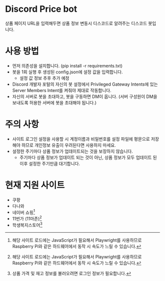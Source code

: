 # Discord Price bot
상품 페이지 URL을 입력해두면 상품 정보 변동시 디스코드로 알려주는 디스코드 봇입니다.

# 사용 방법
* 먼저 의존성을 설치합니다. (pip install -r requirements.txt)
* 봇을 1회 실행 후 생성된 config.json에 설정 값을 입력합니다.
  - 설정 값 정보 추후 추가 예정
* Discord 개발자 포털의 자신의 봇 설정에서 Privileged Gateway Intents에 있는 Server Members Intent를 켜줘야 제대로 작동합니다.
* 자신의 서버로 봇을 초대하고, 봇을 구동하면 DM이 옵니다. (서버 구성원이 DM을 보내도록 허용한 서버에 봇을 초대해야 됩니다.)

# 주의 사항
* 사이트 로그인 설정을 사용할 시 계정이름과 비밀번호를 설정 파일에 평문으로 저장해야 하므로 개인정보 유출이 우려된다면 사용하지 마세요.
* 설정한 주기마다 상품 정보가 업데이트되는 것을 보장하지 않습니다.
  - 주기마다 상품 정보가 업데이트 되는 것이 아닌, 상품 정보가 모두 업데이트 된 이후 설정한 주기만큼 대기합니다.

# 현재 지원 사이트
* 쿠팡
* 다나와
* 네이버 쇼핑[^1]
* 11번가 (11마존)[^1]
* 학생복지스토어[^2]

[^1]: 해당 사이트 로드에는 JavaScript가 필요해서 Playwright를 사용하므로 Raspberry Pi와 같은 하드웨어에서 동작 시 속도가 느릴 수 있습니다.
[^2]: 상품 가격 및 재고 정보를 불러오려면 로그인 정보가 필요합니다.

